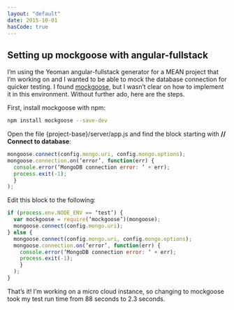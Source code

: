 ```yaml
---
layout: "default"
date: 2015-10-01
hasCode: true
---
```


## Setting up mockgoose with angular-fullstack

I’m using the Yeoman angular-fullstack generator for a MEAN project that I’m
working on and I wanted to be able to mock the database connection for quicker
testing. I found [mockgoose](https://github.com/mccormicka/Mockgoose), but I
wasn’t clear on how to implement it in this environment. Without further ado,
here are the steps.

First, install mockgoose with npm:

```bash
npm install mockgoose --save-dev
```

Open the file {project-base}/server/app.js and find the block starting with **//
Connect to database**:

```javascript
mongoose.connect(config.mongo.uri, config.mongo.options);
mongoose.connection.on(‘error’, function(err) {
  console.error(‘MongoDB connection error: ‘ + err);
  process.exit(-1);
  }
);
```

Edit this block to the following:

```javascript
if (process.env.NODE_ENV == ‘test’) {
  var mockgoose = require(‘mockgoose’)(mongoose);
  mongoose.connect(config.mongo.uri);
} else {
  mongoose.connect(config.mongo.uri, config.mongo.options);
  mongoose.connection.on(‘error’, function(err) {
    console.error(‘MongoDB connection error: ‘ + err);
    process.exit(-1);
    }
  );
}
```

That’s it! I’m working on a micro cloud instance, so changing to mockgoose took
my test run time from 88 seconds to 2.3 seconds.
